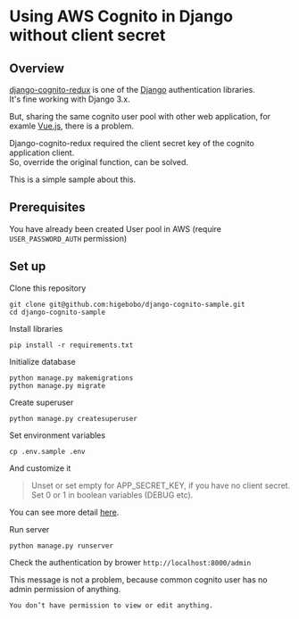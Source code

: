 # Using AWS Cognito in Django without client secret

## Overview

[django\-cognito\-redux](https://pypi.org/project/django-cognito-redux/) is one of the [Django](https://www.djangoproject.com/) authentication libraries.  
It's fine working with Django 3.x.  

But, sharing the same cognito user pool with other web application, for examle [Vue.js](https://vuejs.org/), there is a problem.

Django-cognito-redux required the client secret key of the cognito application client.  
So, override the original function, can be solved.

This is a simple sample about this.

## Prerequisites

You have already been created User pool in AWS (require `USER_PASSWORD_AUTH` permission)

## Set up

Clone this repository

```shell
git clone git@github.com:higebobo/django-cognito-sample.git
cd django-cognito-sample
```

Install libraries

```shell
pip install -r requirements.txt
```

Initialize database

```shell
python manage.py makemigrations
python manage.py migrate
```

Create superuser

```shell
python manage.py createsuperuser
```

Set environment variables

```
cp .env.sample .env
```

And customize it

> Unset or set empty for APP_SECRET_KEY, if you have no client secret.
> Set 0 or 1 in boolean variables (DEBUG etc).

You can see more detail [here](https://github.com/patriotresearch/django-cognito-redux/).

Run server

```shell
python manage.py runserver
```

Check the authentication by brower `http://localhost:8000/admin`

This message is not a problem, because common cognito user has no admin permission of anything.

```
You don’t have permission to view or edit anything.
```
